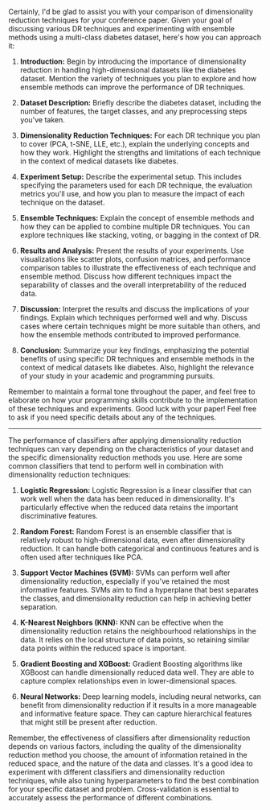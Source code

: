 Certainly, I'd be glad to assist you with your comparison of dimensionality reduction techniques for your conference paper. Given your goal of discussing various DR techniques and experimenting with ensemble methods using a multi-class diabetes dataset, here's how you can approach it:

1. **Introduction:**
   Begin by introducing the importance of dimensionality reduction in handling high-dimensional datasets like the diabetes dataset. Mention the variety of techniques you plan to explore and how ensemble methods can improve the performance of DR techniques.

2. **Dataset Description:**
   Briefly describe the diabetes dataset, including the number of features, the target classes, and any preprocessing steps you've taken.

3. **Dimensionality Reduction Techniques:**
   For each DR technique you plan to cover (PCA, t-SNE, LLE, etc.), explain the underlying concepts and how they work. Highlight the strengths and limitations of each technique in the context of medical datasets like diabetes.

4. **Experiment Setup:**
   Describe the experimental setup. This includes specifying the parameters used for each DR technique, the evaluation metrics you'll use, and how you plan to measure the impact of each technique on the dataset.

5. **Ensemble Techniques:**
   Explain the concept of ensemble methods and how they can be applied to combine multiple DR techniques. You can explore techniques like stacking, voting, or bagging in the context of DR.

6. **Results and Analysis:**
   Present the results of your experiments. Use visualizations like scatter plots, confusion matrices, and performance comparison tables to illustrate the effectiveness of each technique and ensemble method. Discuss how different techniques impact the separability of classes and the overall interpretability of the reduced data.

7. **Discussion:**
   Interpret the results and discuss the implications of your findings. Explain which techniques performed well and why. Discuss cases where certain techniques might be more suitable than others, and how the ensemble methods contributed to improved performance.

8. **Conclusion:**
   Summarize your key findings, emphasizing the potential benefits of using specific DR techniques and ensemble methods in the context of medical datasets like diabetes. Also, highlight the relevance of your study in your academic and programming pursuits.

Remember to maintain a formal tone throughout the paper, and feel free to elaborate on how your programming skills contribute to the implementation of these techniques and experiments. Good luck with your paper! Feel free to ask if you need specific details about any of the techniques.



---

The performance of classifiers after applying dimensionality reduction techniques can vary depending on the characteristics of your dataset and the specific dimensionality reduction methods you use. Here are some common classifiers that tend to perform well in combination with dimensionality reduction techniques:

1. **Logistic Regression:**
   Logistic Regression is a linear classifier that can work well when the data has been reduced in dimensionality. It's particularly effective when the reduced data retains the important discriminative features.

2. **Random Forest:**
   Random Forest is an ensemble classifier that is relatively robust to high-dimensional data, even after dimensionality reduction. It can handle both categorical and continuous features and is often used after techniques like PCA.

3. **Support Vector Machines (SVM):**
   SVMs can perform well after dimensionality reduction, especially if you've retained the most informative features. SVMs aim to find a hyperplane that best separates the classes, and dimensionality reduction can help in achieving better separation.

4. **K-Nearest Neighbors (KNN):**
   KNN can be effective when the dimensionality reduction retains the neighbourhood relationships in the data. It relies on the local structure of data points, so retaining similar data points within the reduced space is important.

5. **Gradient Boosting and XGBoost:**
   Gradient Boosting algorithms like XGBoost can handle dimensionally reduced data well. They are able to capture complex relationships even in lower-dimensional spaces.

6. **Neural Networks:**
   Deep learning models, including neural networks, can benefit from dimensionality reduction if it results in a more manageable and informative feature space. They can capture hierarchical features that might still be present after reduction.

Remember, the effectiveness of classifiers after dimensionality reduction depends on various factors, including the quality of the dimensionality reduction method you choose, the amount of information retained in the reduced space, and the nature of the data and classes. It's a good idea to experiment with different classifiers and dimensionality reduction techniques, while also tuning hyperparameters to find the best combination for your specific dataset and problem. Cross-validation is essential to accurately assess the performance of different combinations.





